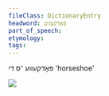 ```yaml
---
fileClass: DictionaryEntry
headword: פּאָדקעווע
part_of_speech: 
etymology: 
tags: 
---
```

פּאָדקעווע
־ס
די
'horseshoe'

![](https://ia802902.us.archive.org/9/items/Yiddish-Dialect-Maps/map%20-%20FoY3-235%20-%20podkeve.jpg)
